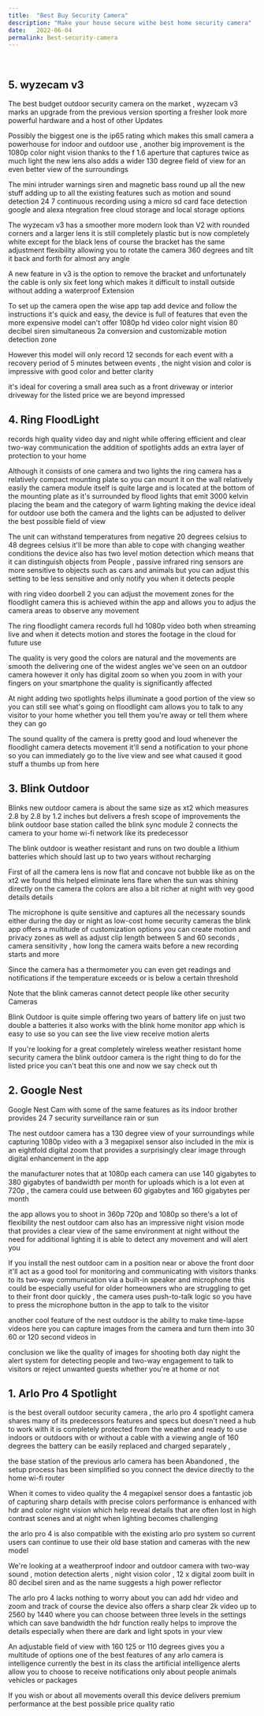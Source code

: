 ```yaml
---
title:  "Best Buy Security Camera"
description: "Make your house secure withe best home security camera"
date:   2022-06-04
permalink: Best-security-camera
---
```

<br>









 ## 5. wyzecam v3 



The best budget outdoor security camera on the market , wyzecam v3 marks an upgrade from the previous version sporting a fresher look more powerful hardware and a host of other Updates




Possibly the biggest one is the ip65 rating which makes this small camera a powerhouse for indoor and outdoor use ,  another big improvement is the 1080p color night vision thanks to the f 1.6 aperture that captures twice as much light the new lens also adds a wider 130 degree field of view for an even better view of the surroundings




The mini intruder warnings siren and magnetic bass round up all the new stuff adding up to all the existing features such as motion and sound detection 24 7 continuous recording using a micro sd card face detection google and alexa ntegration free cloud storage and local storage options





The wyzecam v3 has a smoother more modern look than V2 with rounded corners and a larger lens it is still completely plastic but is now completely white except for the black lens of course the bracket has the same adjustment flexibility allowing you to rotate the camera 360 degrees and tilt it back and forth for almost any angle



A new feature in v3 is the option to remove the bracket and unfortunately the cable is only six feet long which makes it difficult to install outside without adding a waterproof Extension





To set up the camera open the wise app tap add device and follow the instructions it's quick and easy, the device is full of features that even the more expensive model can't offer 1080p hd video color night vision 80 decibel siren simultaneous 2a conversion and customizable motion detection zone


However this model will only record 12 seconds for each event with a recovery period of 5 minutes between events ,  the night vision and color is impressive with good color and better clarity



it's ideal for covering a small area such as a front driveway or interior driveway for the listed price we are beyond impressed





 ## 4. Ring FloodLight 



 records high quality video day and night while offering efficient and clear two-way communication the addition of spotlights adds an extra layer of protection to your home



Although it consists of one camera and two lights the ring camera has a relatively compact mounting plate so you can mount it on the wall relatively easily the camera module itself is quite large and is
located at the bottom of the mounting plate as it's surrounded by flood lights that emit 3000 kelvin placing the beam and the category of warm lighting making the device ideal for outdoor use both the camera and the lights can be adjusted to deliver the best possible field of view 




The unit can withstand temperatures from negative 20 degrees celsius to 48 degrees celsius it'll be more than able to cope with changing weather conditions the device also has two level motion detection which means that it can distinguish objects from People ,  passive infrared ring sensors are more sensitive to objects such as cars and animals but you can adjust this setting to be less sensitive and only notify you when it detects people 




with ring video doorbell 2 you can adjust the movement zones for the floodlight camera this is achieved within the app and allows you to adjus the camera areas to observe any movement



 The ring floodlight camera records full hd 1080p video both when streaming live and when it detects motion and stores the footage in the cloud for future use

The quality is very good the colors are natural and the movements are smooth the delivering one of the widest angles we've seen on an outdoor camera however it only has digital zoom so when you zoom in with your fingers on your smartphone the quality is significantly affected 


At night adding two spotlights helps illuminate a good portion of the view so you can still see what's going on floodlight cam allows you to talk to any visitor to your home whether you tell them you're away or tell them where they can go




The sound quality of the camera is pretty good and loud whenever the floodlight camera detects movement it'll send a notification to your phone so you can immediately go to the live view and see  what caused it good stuff a thumbs up from here






 ## 3. Blink Outdoor 


Blinks new outdoor camera is about the same size as xt2 which measures 2.8 by 2.8 by 1.2 inches but delivers a fresh scope of improvements
the blink outdoor base station called the blink sync module 2 connects the camera to your home wi-fi network like its predecessor 



The blink outdoor is weather resistant and runs on two double a lithium batteries which should last up to two years without recharging



First of all the camera lens is now flat and concave not bubble like as on the xt2 we found this helped eliminate lens flare when the sun was shining directly on the camera the colors are also a bit richer at
night with vey good details details



The microphone is quite sensitive and captures all the necessary sounds either during the day or night as low-cost home security cameras the blink app offers a multitude of customization options you can create motion and privacy zones as well as adjust clip length between 5 and 60 seconds , camera sensitivity , how long the camera waits before a new recording starts and more 




Since the camera has a thermometer you can even get readings and notifications if the temperature
exceeds or is below a certain threshold 



Note that the blink cameras cannot detect people like other security Cameras


Blink Outdoor is quite simple offering two years of battery life on just two double a batteries it also works with the blink home monitor app which is easy to use so you can see the live view receive motion alerts 


If you're looking for a great completely wireless weather resistant home security camera the blink outdoor camera is the right thing to do for the listed price you can't beat this one and now we say check out th





## 2. Google Nest


Google Nest Cam with some of the same features as its indoor brother provides 24 7
security surveillance rain or sun


 



The nest outdoor camera has a 130 degree view of your surroundings while capturing 1080p video with a 3 megapixel sensor also included in the mix is an eightfold digital zoom that provides a
surprisingly clear image through digital enhancement in the app 



the manufacturer notes that at 1080p each camera can use 140 gigabytes to 380 gigabytes of bandwidth per month for uploads which is a lot even at 720p , the camera could use between 60 gigabytes and 160 gigabytes per month 



the app allows you to shoot in 360p 720p and 1080p so there's a lot of flexibility the nest outdoor cam also has an impressive night vision mode that provides a clear view of the same environment at night without the need for additional lighting it is able to detect any movement and will alert you



If you install the nest outdoor cam in a position near or above the front door it'll act as a good tool for monitoring and communicating with visitors thanks to its two-way communication via a built-in speaker and microphone this could be especially useful for older homeowners who are struggling to get to their front door quickly ,  the camera uses push-to-talk logic so you have to press the microphone button in the app to talk to the visitor


 another cool feature of the nest outdoor is the ability to make time-lapse videos here you can capture images from the camera and turn them into 30 60 or 120 second videos in



conclusion we like the quality of images for shooting both day night the alert system for detecting people and two-way engagement to talk to visitors or reject unwanted guests whether you're at home or not  



## 1. Arlo Pro 4 Spotlight 


 is the best overall outdoor security camera , the arlo pro 4 spotlight camera shares many of its predecessors features and specs but doesn't need a hub to work with it is completely protected from the weather and ready to use indoors or outdoors with or without a cable with a viewing angle of 160 degrees the battery can be easily replaced and charged separately ,  





the base station of the previous arlo camera has been Abandoned , the setup process has been
simplified so you connect the device directly to the home wi-fi router 






When it comes to video quality the 4 megapixel sensor does a fantastic job of capturing sharp details with precise colors performance is enhanced with hdr and color night vision which help reveal details that are often lost in high contrast scenes and at night when lighting becomes challenging




 the arlo pro 4 is also compatible with the existing arlo pro system so current users can continue to use their old base station and cameras with the new model



We're looking at a weatherproof indoor and outdoor camera with two-way sound , motion detection alerts ,  night vision color ,  12 x digital zoom built in 80 decibel siren and as the name suggests a
high power reflector


 The arlo pro 4 lacks nothing to worry about you can add hdr video and zoom and track of course the device also offers a sharp clear 2k video up to 2560 by 1440 where you can choose between three levels in the settings which can save bandwidth the hdr function really helps to improve the details especially when there are dark and light spots in your view 



An adjustable field of view with 160 125 or 110 degrees gives you a multitude of options one of the best features of any arlo camera is intelligence currently the best in its class the artificial intelligence alerts allow you to choose to receive notifications only about people animals vehicles or packages




If you wish or about all movements overall this device delivers premium performance at the best possible price quality ratio 












